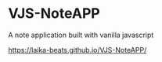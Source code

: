 # VJS-NoteAPP
A note application built with vanilla javascript

https://laika-beats.github.io/VJS-NoteAPP/
